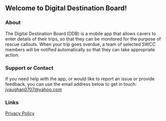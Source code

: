 ## Welcome to Digital Destination Board!

### About

The Digital Destination Board (DDB) is a mobile app that allows cavers to enter details of their trips, so that they can be monitored for the purpose of rescue callouts. When your trip goes overdue, a team of selected SWCC members will be notified automatically so that they can take appropriate action.

### Support or Contact

If you need help with the app, or would like to report an issue or provide feedback, you can use the email address below to get in touch:
[jvaughan0707@yahoo.com](mailto:jvaughan0707@yahoo.com)

### Links

[Privacy Policy](https://jvaughan0707.github.io/DDB-Pages/privacy-policy)
